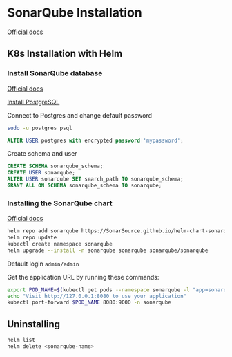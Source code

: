 # SonarQube Installation

[Official docs](https://docs.sonarsource.com/sonarqube/latest/setup-and-upgrade/install-the-server/introduction/)

## K8s Installation with Helm

### Install SonarQube database

[Official docs](https://docs.sonarsource.com/sonarqube/latest/setup-and-upgrade/install-the-server/installing-the-database/)

[Install PostgreSQL](https://ubuntu.com/server/docs/databases-postgresql)

Connect to Postgres and change default password

```bash
sudo -u postgres psql
```

```sql
ALTER USER postgres with encrypted password 'mypassword';
```

Create schema and user

```sql
CREATE SCHEMA sonarqube_schema;
CREATE USER sonarqube;
ALTER USER sonarqube SET search_path TO sonarqube_schema;
GRANT ALL ON SCHEMA sonarqube_schema TO sonarqube;
```

### Installing the SonarQube chart

[Official docs](https://github.com/SonarSource/helm-chart-sonarqube/tree/master/charts/sonarqube)

```bash
helm repo add sonarqube https://SonarSource.github.io/helm-chart-sonarqube
helm repo update
kubectl create namespace sonarqube
helm upgrade --install -n sonarqube sonarqube sonarqube/sonarqube
```

Default login `admin/admin`

Get the application URL by running these commands:

```bash
export POD_NAME=$(kubectl get pods --namespace sonarqube -l "app=sonarqube,release=sonarqube" -o jsonpath="{.items[0].metadata.name}")
echo "Visit http://127.0.0.1:8080 to use your application"
kubectl port-forward $POD_NAME 8080:9000 -n sonarqube
```

## Uninstalling

```bash
helm list
helm delete <sonarqube-name>
```
